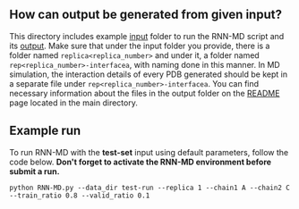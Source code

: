 ## How can output be generated from given input?

This directory includes example [input](/test-run/) folder to run the RNN-MD script and its [output](/test-run_results_l0m50/). Make sure that under the input folder you provide, there is a folder named `replica<replica_number>` and under it, a folder named `rep<replica_number>-interfacea`, with naming done in this manner. In MD simulation, the interaction details of every PDB generated should be kept in a separate file under `rep<replica_number>-interfacea`. You can find necessary information about the files in the output folder on the [README](../README.md) page located in the main directory.   

## Example run

To run RNN-MD with the **test-set** input using default parameters, follow the code below. **Don't forget to activate the RNN-MD environment before submit a run.**

```
python RNN-MD.py --data_dir test-run --replica 1 --chain1 A --chain2 C --train_ratio 0.8 --valid_ratio 0.1
```